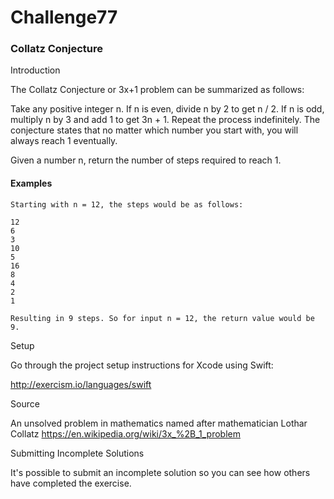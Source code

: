 # Challenge77

### Collatz Conjecture

Introduction

The Collatz Conjecture or 3x+1 problem can be summarized as follows:

Take any positive integer n. If n is even, divide n by 2 to get n / 2. If n is odd, multiply n by 3 and add 1 to get 3n + 1. Repeat the process indefinitely. The conjecture states that no matter which number you start with, you will always reach 1 eventually.

Given a number n, return the number of steps required to reach 1.

#### Examples

```
Starting with n = 12, the steps would be as follows:

12
6
3
10
5
16
8
4
2
1

Resulting in 9 steps. So for input n = 12, the return value would be 9.

```

Setup

Go through the project setup instructions for Xcode using Swift:

http://exercism.io/languages/swift

Source

An unsolved problem in mathematics named after mathematician Lothar Collatz https://en.wikipedia.org/wiki/3x_%2B_1_problem

Submitting Incomplete Solutions

It's possible to submit an incomplete solution so you can see how others have completed the exercise.


